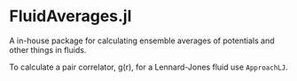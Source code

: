 # FluidAverages.jl
A in-house package for calculating ensemble averages of potentials and other things in fluids.

To calculate a pair correlator, g(r), for a Lennard-Jones fluid use `ApproachLJ`.
